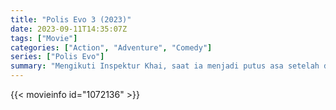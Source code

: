 ```yaml
---
title: "Polis Evo 3 (2023)"
date: 2023-09-11T14:35:07Z
tags: ["Movie"]
categories: ["Action", "Adventure", "Comedy"]
series: ["Polis Evo"]
summary: "Mengikuti Inspektur Khai, saat ia menjadi putus asa setelah dendam lama kembali menghantuinya dan mengancam publik dengan pemboman misterius."
---
```



<mux-player stream-type="on-demand"
src="https://kp3d-my.sharepoint.com/personal/ryoo_kp3d_onmicrosoft_com/_layouts/15/download.aspx?share=ESZ145F7QvFIsGogTVO_2xgBYKweswr9b7A_gmApzB3Hug" prefer-playback="mse" controls>

</mux-player>


{{< movieinfo id="1072136" >}}

<script src="https://cdn.jsdelivr.net/npm/@mux/mux-player"></script>

 <script type="application/ld+json ">
{
"@context": "https://schema.org/",
"@type": "VideoObject",
"name": "Polis Evo 3",
"contentUrl": "https://stream.mux.com/ueAxVZeGZARXjOKNrXEoj201keGlIyJAIWRre7D9pez4.m3u8",
"thumbnailUrl": "https://www.themoviedb.org/t/p/original/7MQVmsC7i6Z5tnKxQC62zBKU3Dx.jpg?width=314&fit_mode=preserve&time=25",
"uploadDate": "2023-12-18T18:45:11Z",
}

</script>